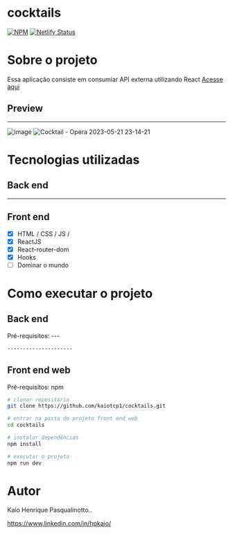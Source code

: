 # cocktails
[![NPM](https://img.shields.io/npm/l/react)](https://github.com/kaiotcp1/mini_blog/blob/main/license) 
[![Netlify Status](https://api.netlify.com/api/v1/badges/3f536045-4e24-4dcf-aca5-f97f70929ecb/deploy-status)](https://app.netlify.com/sites/cocktailhp/deploys)

# Sobre o projeto

Essa aplicação consiste em consumiar API externa utilizando React
[Acesse aqui](https://cocktailhp.netlify.app)



## Preview
-----------
![image](https://github.com/kaiotcp1/to-do-list/assets/31595749/ea3f8974-15d7-48b1-a943-9501fdb9f52f)
![Cocktail - Opera 2023-05-21 23-14-21](https://github.com/kaiotcp1/to-do-list/assets/31595749/3105426b-4806-4ef3-946c-7ce0006a44cf)





# Tecnologias utilizadas
## Back end
-----
## Front end
 - [x] HTML / CSS / JS /
 - [x] ReactJS
 - [x] React-router-dom
 - [x] Hooks
 - [ ] Dominar o mundo

# Como executar o projeto

## Back end
Pré-requisitos: ---

```bash
---------------------
```

## Front end web
Pré-requisitos: npm 

```bash
# clonar repositório
git clone https://github.com/kaiotcp1/cocktails.git

# entrar na pasta do projeto front end web
cd cocktails

# instalar dependências
npm install

# executar o projeto
npm run dev
```

# Autor

Kaio Henrique Pasqualinotto..

https://www.linkedin.com/in/hpkaio/


